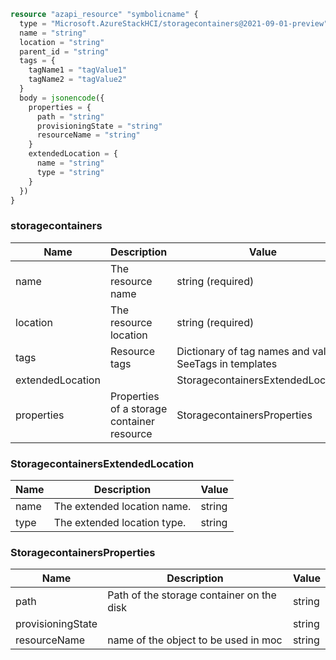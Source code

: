 ```terraform
resource "azapi_resource" "symbolicname" {
  type = "Microsoft.AzureStackHCI/storagecontainers@2021-09-01-preview"
  name = "string"
  location = "string"
  parent_id = "string"
  tags = {
    tagName1 = "tagValue1"
    tagName2 = "tagValue2"
  }
  body = jsonencode({
    properties = {
      path = "string"
      provisioningState = "string"
      resourceName = "string"
    }
    extendedLocation = {
      name = "string"
      type = "string"
    }
  })
}

```

### storagecontainers

| Name | Description | Value |
|-|-|-|
| name | The resource name | string (required) |
| location | The resource location | string (required) |
| tags | Resource tags | Dictionary of tag names and values. SeeTags in templates |
| extendedLocation |  | StoragecontainersExtendedLocation |
| properties | Properties of a storage container resource | StoragecontainersProperties |


### StoragecontainersExtendedLocation

| Name | Description | Value |
|-|-|-|
| name | The extended location name. | string |
| type | The extended location type. | string |


### StoragecontainersProperties

| Name | Description | Value |
|-|-|-|
| path | Path of the storage container on the disk | string |
| provisioningState |  | string |
| resourceName | name of the object to be used in moc | string |


